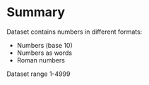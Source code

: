 # Summary 
Dataset contains numbers in different formats:
* Numbers (base 10)
* Numbers as words
* Roman numbers

Dataset range 1-4999